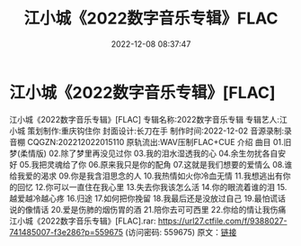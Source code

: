﻿---
title: 江小城《2022数字音乐专辑》FLAC
date: 2022-12-08 08:37:47
categories: APE、FLAC、MP3
tags: 华语中文
---
# 江小城《2022数字音乐专辑》[FLAC]

江小城《2022数字音乐专辑》[FLAC]
专辑名称:2022数字音乐专辑
专辑艺人:江小城
策划制作:重庆钩住你
封面设计:长刀在手
制作时间:2022-12-02
音源录制:录音棚
CQGZN:202212022015110
原轨流出:WAV压制FLAC+CUE
介绍
曲目
01.旧梦(柔情版)
02.除了梦里再没见过你
03.我的泪水湿透我的心
04.余生勿扰各自安好
05.我把灵魂给了你
06.原来我只是你的配角
07.这就是我们想要的爱情么
08.谁给我爱的渴求
09.你是我含泪思念的人
10.我热情如火你冷血无情
11.我想逃出有你的回忆
12.你可以一直住在我心里
13.失去你我该怎么活
14.你的眼流着谁的泪
15.越爱越冷越心疼
16.归途
17.如何把你挽留
18.我最后还是没放过自己
19.最怕谎话说的像情话
20.爱是伤肺的烟伤胃的酒
21.陪你去可可西里
22.你给的情让我伤痛
江小城《2022数字音乐专辑》[FLAC].rar: https://url27.ctfile.com/f/9388027-741485007-f3e286?p=559675
(访问密码: 559675)
原文：[链接](https://blog.sina.com.cn/s/blog_1647c7e76010310hv.html)